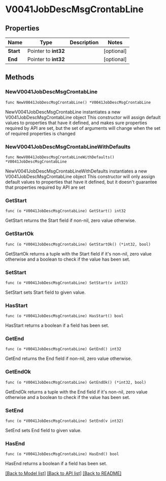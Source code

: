 # V0041JobDescMsgCrontabLine

## Properties

Name | Type | Description | Notes
------------ | ------------- | ------------- | -------------
**Start** | Pointer to **int32** |  | [optional] 
**End** | Pointer to **int32** |  | [optional] 

## Methods

### NewV0041JobDescMsgCrontabLine

`func NewV0041JobDescMsgCrontabLine() *V0041JobDescMsgCrontabLine`

NewV0041JobDescMsgCrontabLine instantiates a new V0041JobDescMsgCrontabLine object
This constructor will assign default values to properties that have it defined,
and makes sure properties required by API are set, but the set of arguments
will change when the set of required properties is changed

### NewV0041JobDescMsgCrontabLineWithDefaults

`func NewV0041JobDescMsgCrontabLineWithDefaults() *V0041JobDescMsgCrontabLine`

NewV0041JobDescMsgCrontabLineWithDefaults instantiates a new V0041JobDescMsgCrontabLine object
This constructor will only assign default values to properties that have it defined,
but it doesn't guarantee that properties required by API are set

### GetStart

`func (o *V0041JobDescMsgCrontabLine) GetStart() int32`

GetStart returns the Start field if non-nil, zero value otherwise.

### GetStartOk

`func (o *V0041JobDescMsgCrontabLine) GetStartOk() (*int32, bool)`

GetStartOk returns a tuple with the Start field if it's non-nil, zero value otherwise
and a boolean to check if the value has been set.

### SetStart

`func (o *V0041JobDescMsgCrontabLine) SetStart(v int32)`

SetStart sets Start field to given value.

### HasStart

`func (o *V0041JobDescMsgCrontabLine) HasStart() bool`

HasStart returns a boolean if a field has been set.

### GetEnd

`func (o *V0041JobDescMsgCrontabLine) GetEnd() int32`

GetEnd returns the End field if non-nil, zero value otherwise.

### GetEndOk

`func (o *V0041JobDescMsgCrontabLine) GetEndOk() (*int32, bool)`

GetEndOk returns a tuple with the End field if it's non-nil, zero value otherwise
and a boolean to check if the value has been set.

### SetEnd

`func (o *V0041JobDescMsgCrontabLine) SetEnd(v int32)`

SetEnd sets End field to given value.

### HasEnd

`func (o *V0041JobDescMsgCrontabLine) HasEnd() bool`

HasEnd returns a boolean if a field has been set.


[[Back to Model list]](../README.md#documentation-for-models) [[Back to API list]](../README.md#documentation-for-api-endpoints) [[Back to README]](../README.md)


